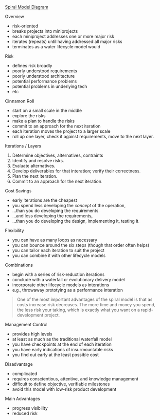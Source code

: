 
[Spiral Model Diagram](/spiral.png)

Overview

- risk-oriented
- breaks projects into miniprojects
- each miniproject addresses one or more major risk
- iterates (repeats) until having addressed all major risks
- terminates as a water lifecycle model would

Risk

- defines risk broadly
- poorly understood requirements
- poorly understood architecture
- potential performance problems
- potential problems in underlying tech
- etc

Cinnamon Roll

- start on a small scale in the middle
- explore the risks
- make a plan to handle the risks
- commit to an approach for the next iteration
- each iteration moves the project to a larger scale
- roll up one layer, check it against requirements, move to the next layer.

Iterations / Layers

1. Determine objectives, alternatives, contraints
2. Identify and resolve risks.
3. Evaluate alternatives.
4. Develop deliverables for that interation; verify their correctness.
5. Plan the next iteration.
6. Commit to an approach for the next iteration. 

Cost Savings

- early iterations are the cheapest
- you spend less developing the _concept_ of the operation,
- ...than you do developing the requirements.
- ...and less developing the requirements,
- ...than you do developing the design, implementing it, testing it.

Flexibility

- you can have as many loops as necessary
- you can bounce around the six steps (though that order often helps)
- you can tailor each iteration to suit the project
- you can combine it with other lifecycle models

Combinations

- begin with a series of risk-reduction iterations
- conclude with a waterfall or evolutionary delivery model
- incorporate other lifecycle models as interations
- e.g., throwaway prototying as a performance interation

> One of the most important advantages of the spiral model is that as 
> costs increase risk decreases. The more time and money you spend, the
> less risk your taking, which is exactly what you want on a rapid-development
> project.

Management Control

- provides high levels
- at least as much as the traditional waterfall model
- you have checkpoints at the end of each iteration
- you have early indications of insurmountable risks
- you find out early at the least possible cost

Disadvantage

- complicated
- requires conscientious, attentive, and knowledge management
- difficult to define objective, verifiable milestones
- avoid this model with low-risk product development

Main Advantages
- progress visibility
- reduced risk